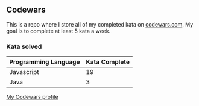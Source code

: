 ## Codewars

This is a repo where I store all of my completed kata on [codewars.com](https://www.codewars.com). My goal is to complete at least 5 kata a week.

### Kata solved



| Programming Language   | Kata Complete  |
|:-------|:-------------|
| Javascript   | 19      |
| Java   | 3  |

[My Codewars profile](https://www.codewars.com/users/torystosse)
